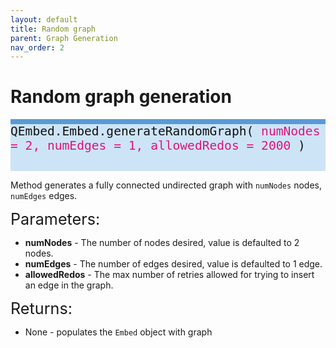 ```yaml
---
layout: default
title: Random graph
parent: Graph Generation
nav_order: 2
---
```


# Random graph generation

<p style="text-align: left;">
<span style="display: block; color: #111111; background-color: #cde4f7; border-top: 8px solid; border-top-color: #599ad6; font-family: Monospace; font-size: 1.4em; height: 75px;">
	QEmbed.Embed.generateRandomGraph(
	<span style = "color: #e0147d;"> numNodes = 2, numEdges = 1, allowedRedos = 2000 </span>
	)
</span>
</p>

Method generates a fully connected undirected graph with `numNodes` nodes, `numEdges` edges. 

<span style="font-size:1.8em;">Parameters:</span>
* **numNodes** - The number of nodes desired, value is defaulted to 2 nodes.
* **numEdges** - The number of edges desired, value is defaulted to 1 edge.
* **allowedRedos** - The max number of retries allowed for trying to insert an edge in the graph.

<span style="font-size:1.8em;">Returns:</span>
* None - populates the `Embed` object with graph
